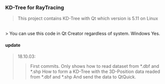 ### KD-Tree for RayTracing

> This project contains KD-Tree with Qt which version is 5.11 on Linux
<br>
> You can use this code in Qt Creator regardless of system. Windows Yes.
<br>

#### update
> 18.10.03:
> > First commits. Only shows how to read dataset from *.dbf and *.shp
> > How to form a KD-Tree with the 3D-Position data readed from *.dbf and *.shp
> > And send the data to QtQuick.

